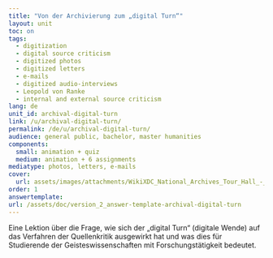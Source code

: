 ```yaml
---
title: "Von der Archivierung zum „digital Turn“"
layout: unit
toc: on
tags:
  - digitization
  - digital source criticism
  - digitized photos
  - digitized letters
  - e-mails
  - digitized audio-interviews
  - Leopold von Ranke
  - internal and external source criticism
lang: de
unit_id: archival-digital-turn
link: /u/archival-digital-turn/
permalink: /de/u/archival-digital-turn/
audience: general public, bachelor, master humanities
components:
  small: animation + quiz
  medium: animation + 6 assignments
mediatype: photos, letters, e-mails
cover:
  url: assets/images/attachments/WikiXDC_National_Archives_Tour_Hall_-_Stierch.jpg
order: 1
answertemplate:
url: /assets/doc/version_2_answer-template-archival-digital-turn
---
```


Eine Lektion über die Frage, wie sich der „digital Turn“ (digitale Wende) auf das Verfahren der Quellenkritik ausgewirkt hat und was dies für Studierende der Geisteswissenschaften mit Forschungstätigkeit bedeutet.

<!-- more -->
